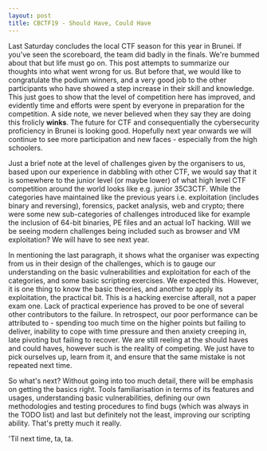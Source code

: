 ```yaml
---
layout: post
title: CBCTF19 - Should Have, Could Have
---
```


Last Saturday concludes the local CTF season for this year in Brunei. If you've seen the scoreboard, the team did badly in the finals. We're bummed about that but life must go on. This post attempts to summarize our thoughts into what went wrong for us. But before that, we would like to congratulate the podium winners, and a very good job to the other participants who have showed a step increase in their skill and knowledge. This just goes to show that the level of competition here has improved, and evidently time and efforts were spent by everyone in preparation for the competition. A side note, we never believed when they say they are doing this frolicly **winks**. The future for CTF and consequentially the cybersecurity proficiency in Brunei is looking good. Hopefully next year onwards we will continue to see more participation and new faces - especially from the high schoolers.

Just a brief note at the level of challenges given by the organisers to us, based upon our experience in dabbling with other CTF, we would say that it is somewhere to the junior level (or maybe lower) of what high level CTF competition around the world looks like e.g. junior 35C3CTF. While the categories have maintained like the previous years i.e. exploitation (includes binary and reversing), forensics, packet analysis, web and crypto; there were some new sub-categories of challenges introduced like for example the inclusion of 64-bit binaries, PE files and an actual IoT hacking. Will we be seeing modern challenges being included such as browser and VM exploitation? We will have to see next year.

In mentioning the last paragraph, it shows what the organiser was expecting from us in their design of the challenges, which is to gauge our understanding on the basic vulnerabilities and exploitation for each of the categories, and some basic scripting exercises. We expected this. However, it is one thing to know the basic theories, and another to apply its exploitation, the practical bit. This is a hacking exercise afterall, not a paper exam one. Lack of practical experience has proved to be one of several other contributors to the failure. In retrospect, our poor performance can be attributed to - spending too much time on the higher points but failing to deliver, inability to cope with time pressure and then anxiety creeping in, late pivoting but failing to recover. We are still reeling at the should haves and could haves, however such is the reality of competing. We just have to pick ourselves up, learn from it, and ensure that the same mistake is not repeated next time.

So what's next? Without going into too much detail, there will be emphasis on getting the basics right. Tools familiarisation in terms of its features and usages, understanding basic vulnerabilities, defining our own methodologies and testing procedures to find bugs (which was always in the TODO list) and last but definitely not the least, improving our scripting ability. That's pretty much it really.

'Til next time, ta, ta.
